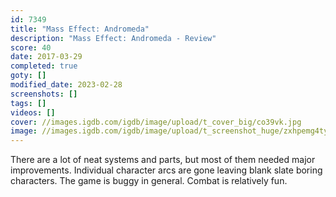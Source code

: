 ```yaml
---
id: 7349
title: "Mass Effect: Andromeda"
description: "Mass Effect: Andromeda - Review"
score: 40
date: 2017-03-29
completed: true
goty: []
modified_date: 2023-02-28
screenshots: []
tags: []
videos: []
cover: //images.igdb.com/igdb/image/upload/t_cover_big/co39vk.jpg
image: //images.igdb.com/igdb/image/upload/t_screenshot_huge/zxhpemg4tyhgrce1lgne.jpg
---
```

There are a lot of neat systems and parts, but most of them needed major improvements. Individual character arcs are gone leaving blank slate boring characters. The game is buggy in general. Combat is relatively fun.